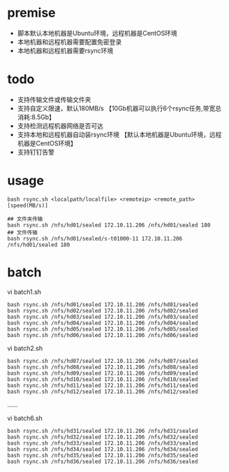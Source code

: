 
# premise
- 脚本默认本地机器是Ubuntu环境，远程机器是CentOS环境
- 本地机器和远程机器需要配置免密登录
- 本地机器和远程机器需要rsync环境

# todo
- 支持传输文件或传输文件夹
- 支持自定义限速，默认180MB/s 【10Gb机器可以执行6个rsync任务,带宽总消耗:8.5Gb】
- 支持检测远程机器网络是否可达
- 支持本地和远程机器自动装rsync环境 【默认本地机器是Ubuntu环境，远程机器是CentOS环境】
- 支持钉钉告警

# usage
```
bash rsync.sh <localpath/localfile> <remoteip> <remote_path> [speed(MB/s)]

## 文件夹传输
bash rsync.sh /nfs/hd01/sealed 172.10.11.206 /nfs/hd01/sealed 180
## 文件传输
bash rsync.sh /nfs/hd01/sealed/s-t01000-11 172.10.11.206 /nfs/hd01/sealed 180
```

# batch
vi batch1.sh
```
bash rsync.sh /nfs/hd01/sealed 172.10.11.206 /nfs/hd01/sealed
bash rsync.sh /nfs/hd02/sealed 172.10.11.206 /nfs/hd02/sealed
bash rsync.sh /nfs/hd03/sealed 172.10.11.206 /nfs/hd03/sealed
bash rsync.sh /nfs/hd04/sealed 172.10.11.206 /nfs/hd04/sealed
bash rsync.sh /nfs/hd05/sealed 172.10.11.206 /nfs/hd05/sealed
bash rsync.sh /nfs/hd06/sealed 172.10.11.206 /nfs/hd06/sealed
```

vi batch2.sh
```
bash rsync.sh /nfs/hd07/sealed 172.10.11.206 /nfs/hd07/sealed
bash rsync.sh /nfs/hd08/sealed 172.10.11.206 /nfs/hd08/sealed
bash rsync.sh /nfs/hd09/sealed 172.10.11.206 /nfs/hd09/sealed
bash rsync.sh /nfs/hd10/sealed 172.10.11.206 /nfs/hd10/sealed
bash rsync.sh /nfs/hd11/sealed 172.10.11.206 /nfs/hd11/sealed
bash rsync.sh /nfs/hd12/sealed 172.10.11.206 /nfs/hd12/sealed
```

......

vi batch6.sh
```
bash rsync.sh /nfs/hd31/sealed 172.10.11.206 /nfs/hd31/sealed
bash rsync.sh /nfs/hd32/sealed 172.10.11.206 /nfs/hd32/sealed
bash rsync.sh /nfs/hd33/sealed 172.10.11.206 /nfs/hd33/sealed
bash rsync.sh /nfs/hd34/sealed 172.10.11.206 /nfs/hd34/sealed
bash rsync.sh /nfs/hd35/sealed 172.10.11.206 /nfs/hd35/sealed
bash rsync.sh /nfs/hd36/sealed 172.10.11.206 /nfs/hd36/sealed
```
